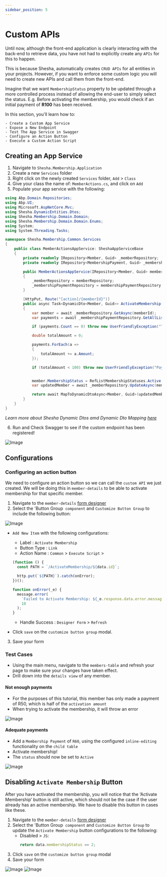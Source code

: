 ```yaml
---
sidebar_position: 5
---
```


# Custom APIs

Until now, although the front-end application is clearly interacting with the back-end to retrieve data, you have not had to explicitly create any `APIs` for this to happen.

This is because Shesha, automatically creates `CRUD APIs` for all entities in your projects. However, if you want to enforce some custom logic you will need to create new APIs and call them from the front-end.

Imagine that we want `MembershipStatus` property to be updated through a more controlled process instead of allowing the end-user to simply select the status. E.g. Before activating the membership, you would check if an initial payment of **R100** has been received.

In this section, you'll learn how to:

    - Create a Custom App Service
    - Expose a New Endpoint
    - Test The App Service in Swagger
    - Configure an Action Button
    - Execute a Custom Action Script

## Creating an App Service

1. Navigate to `Shesha.Membership.Application`
2. Create a new `Services` folder
3. Right click on the newly created `Services` folder, `Add` > `Class`
4. Give your class the name of: `MemberActions.cs`, and click on `Add`
5. Populate your app service with the following:

```csharp
using Abp.Domain.Repositories;
using Abp.UI;
using Microsoft.AspNetCore.Mvc;
using Shesha.DynamicEntities.Dtos;
using Shesha.Membership.Domain.Domain;
using Shesha.Membership.Domain.Domain.Enums;
using System;
using System.Threading.Tasks;

namespace Shesha.Membership.Common.Services
{
    public class MemberActionsAppService: SheshaAppServiceBase
    {
        private readonly IRepository<Member, Guid> _memberRepository;
        private readonly IRepository<MembershipPayment, Guid> _membershipPaymentRepository;

        public MemberActionsAppService(IRepository<Member, Guid> memberRepository, IRepository<MembershipPayment, Guid> membershipPaymentRepository)
        {
            _memberRepository = memberRepository;
            _membershipPaymentRepository = membershipPaymentRepository;
        }

        [HttpPut, Route("[action]/{memberId}")]
        public async Task<DynamicDto<Member, Guid>> ActivateMembership(Guid memberId)
        {
            var member = await _memberRepository.GetAsync(memberId);
            var payments = await _membershipPaymentRepository.GetAllListAsync(data => data.Member.Id == memberId);

            if (payments.Count == 0) throw new UserFriendlyException("There no payments made");

            double totalAmount = 0;

            payments.ForEach(a =>
            {
                totalAmount += a.Amount;
            });

            if (totalAmount < 100) throw new UserFriendlyException("Payments made are less than 100");


            member.MembershipStatus = RefListMembershipStatuses.Active;
            var updatedMember = await _memberRepository.UpdateAsync(member);

            return await MapToDynamicDtoAsync<Member, Guid>(updatedMember);
        }
    }
}

```

_Learn more about Shesha Dynamic Dtos amd Dynamic Dto Mapping [here](/docs/back-end-basics/custom-apis)_

6. Run and Check Swagger to see if the custom endpoint has been registered!

![Image](./images/customSwagger.png)

## Configurations

### Configuring an action button

We need to configure an action button so we can call the `custom API` we just created. We will be doing this in `member-details` to be able to activate membership for that specific member.

1. Navigate to the `member-details` [form designer](/docs/get-started/tutorial/the-basics/configuring-first-view#accessing-form-designer)
2. Select the 'Button Group` component` and `Customize Button Group` to include the following button:

![Image](./images/custom1.png)

- `Add New Item` with the following configurations:

  - Label : `Activate Membership`
  - Button Type : `Link`
  - Action Name : `Common` > `Execute Script` >

  ```javascript
  (function () {
    const PATH = `/ActivateMembership/${data.id}`;

    http.put(`${PATH}`).catch(onError);
  })();

  function onError(_e) {
    message.error(
      `Failed to Activate Membership: ${_e.response.data.error.message}`,
      10
    );
  }
  ```

  - Handle Success : `Designer Form` > `Refresh`

- Click `save` on the `customize button group` modal.

3. Save your form

### Test Cases

- Using the main menu, navigate to the `members-table` and refresh your page to make sure your changes have taken effect.
- Drill down into the `details view` of any member.

#### Not enough payments

- For the purposes of this tutorial, this member has only made a payment of R50, which is half of the `activation amount`
- When trying to activate the membership, it will throw an error

![Image](./images/custom2.png)

#### Adequate payments

- Add a `Membership Payment` of `R60`, using the configured `inline-editing` functionality on the `child table`
- Activate membership!
- The `status` should now be set to `Active`

![Image](./images/custom3.png)

## Disabling `Activate Membership` Button

After you have activated the membership, you will notice that the ‘Activate Membership’ button is still active, which should not be the case if the user already has an active membership. We have to disable this button in cases like these.

1. Navigate to the `member-details` [form designer](/docs/get-started/tutorial/the-basics/configuring-first-view#accessing-form-designer)
2. Select the 'Button Group` component` and `Customize Button Group` to update the `Activate Membership` button configurations to the following:
   - Disabled > `JS`:
     ```javascript
     return data.membershipStatus == 2;
     ```
3. Click `save` on the `customize button group` modal
4. Save your form

![Image](./images/custom4.png)
![Image](./images/custom5.png)
